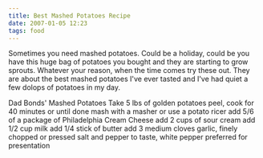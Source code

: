 ```yaml
---
title: Best Mashed Potatoes Recipe
date: 2007-01-05 12:23
tags: food
---
```

Sometimes you need mashed potatoes. Could be a holiday, could be you have this huge bag of potatoes you bought and they are starting to grow sprouts. Whatever your reason, when the time comes try these out. They are about the best mashed potatoes I've ever tasted and I've had quiet a few dolops of potatoes in my day.

Dad Bonds' Mashed Potatoes Take 5 lbs of golden potatoes peel, cook for 40 minutes or until done mash with a masher or use a potato ricer add 5/6 of a package of Philadelphia Cream Cheese add 2 cups of sour cream add 1/2 cup milk add 1/4 stick of butter add 3 medium cloves garlic, finely chopped or pressed salt and pepper to taste, white pepper preferred for presentation